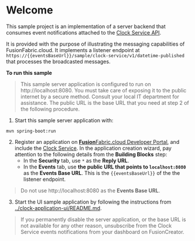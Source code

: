 # Welcome

This sample project is an implementation of a server backend that consumes event notifications attached to the [Clock Service API](https://developer.fusionfabric.cloud/api/clock-v1-5ce28ddc-dbbc-11e9-9d36-2a2ae2dbcce4/docs). 

It is provided with the purpose of illustrating the messaging capabilities of FusionFabric.cloud. It implements a listener endpoint at `https://{{eventsBaseUrl}}/sample/clock-service/v1/datetime-published` that processes the broadcasted messages.


**To run this sample**

> This sample server application is configured to run on http://localhost:8080. You must take care of exposing it to the public internet by a secure method. Consult your local IT department for assistance. The public URL is the base URL that you need at step 2 of the following procedure.

1. Start this sample server application with:

```
mvn spring-boot:run
```

2. Register an application on [**Fusion**Fabric.cloud Developer Portal](https://developer.fusionfabric.cloud), and include the [Clock Service](https://developer.fusionfabric.cloud/api/clock-v1-5ce28ddc-dbbc-11e9-9d36-2a2ae2dbcce4/docs).  In the application creation wizard, pay attention to the following details from the **Building Blocks** step:
   + In the **Security** tab, use `*` as the **Reply URL**.
   + In the **Events** tab, use **the public URL that points to `localhost:8080`** as the **Events Base URL**. This is the `{{eventsBaseUrl}}` of the the listener endpoint.

> Do not use http://localhost:8080 as the **Events Base URL**.

3. Start the UI sample application by following the instructions from [../clock-application-ui/README.md](../clock-application-ui/README.md). 

> If you permanently disable the server application, or the base URL is not available for any other reason, unsubscribe from the Clock Service events notifications from your dashboard on FusionCreator.
